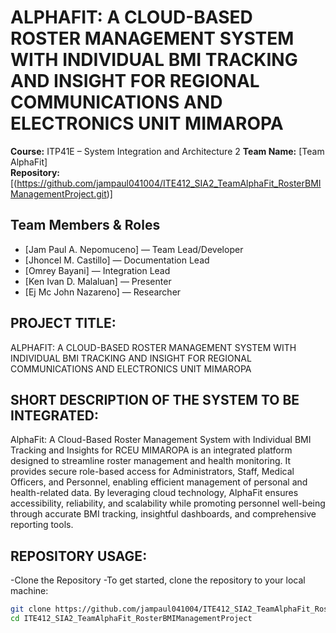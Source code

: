 # ALPHAFIT: A CLOUD-BASED ROSTER MANAGEMENT SYSTEM WITH INDIVIDUAL BMI TRACKING AND INSIGHT FOR REGIONAL COMMUNICATIONS AND ELECTRONICS UNIT MIMAROPA
**Course:** ITP41E – System Integration and Architecture 2
**Team Name:** [Team AlphaFit]  
**Repository:** [(https://github.com/jampaul041004/ITE412_SIA2_TeamAlphaFit_RosterBMIManagementProject.git)]


## Team Members & Roles
- [Jam Paul A. Nepomuceno] — Team Lead/Developer
- [Jhoncel M. Castillo] — Documentation Lead
- [Omrey Bayani] — Integration Lead
- [Ken Ivan D. Malaluan] — Presenter
- [Ej Mc John Nazareno] — Researcher
  


## PROJECT TITLE: 
ALPHAFIT: A CLOUD-BASED ROSTER MANAGEMENT SYSTEM WITH INDIVIDUAL BMI TRACKING AND INSIGHT FOR REGIONAL COMMUNICATIONS AND ELECTRONICS UNIT MIMAROPA

## SHORT DESCRIPTION OF THE SYSTEM TO BE INTEGRATED:
  AlphaFit: A Cloud-Based Roster Management System with Individual BMI Tracking and Insights for RCEU MIMAROPA is an integrated platform designed to streamline roster management and health monitoring. It provides secure role-based access for Administrators, Staff, Medical Officers, and Personnel, enabling efficient management of personal and health-related data. By leveraging cloud technology, AlphaFit ensures accessibility, reliability, and scalability while promoting personnel well-being through accurate BMI tracking, insightful dashboards, and comprehensive reporting tools.

## REPOSITORY USAGE:
-Clone the Repository
-To get started, clone the repository to your local machine:
```bash
git clone https://github.com/jampaul041004/ITE412_SIA2_TeamAlphaFit_RosterBMIManagementProject.git
cd ITE412_SIA2_TeamAlphaFit_RosterBMIManagementProject

